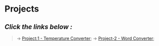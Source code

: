 # Projects

## *Click the links below :*


> &#8594; [Project:1 - Temperature Converter](./Project-1(Temperature%20converter)/);
> &#8594; [Project-2 - Word Converter](./Project-2/);
<!-- > &#8594; []();
> &#8594; []();
> &#8594; []();
> &#8594; []();
> &#8594; [](); -->
